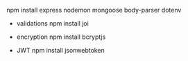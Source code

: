 npm install express nodemon mongoose body-parser dotenv

* validations
npm install joi

* encryption
npm install bcryptjs

* JWT
npm install jsonwebtoken